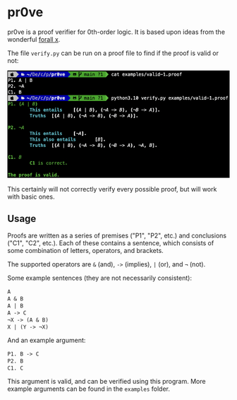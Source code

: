 # pr0ve

pr0ve is a proof verifier for 0th-order logic. It is based upon ideas from
the wonderful [forall x](https://www.fecundity.com/logic/).

The file `verify.py` can be run on a proof file to find if the proof is valid
or not:

![Example usage](images/example-use.png)

This certainly will not correctly verify every possible proof, but will work
with basic ones.

## Usage

Proofs are written as a series of premises ("P1", "P2", etc.) and conclusions
("C1", "C2", etc.). Each of these contains a sentence, which consists of some
combination of letters, operators, and brackets.

The supported operators are `&` (and), `->` (implies), `|` (or), and `¬` (not).

Some example sentences (they are not necessarily consistent):

```
A
A & B
A | B
A -> C
¬X -> (A & B)
X | (Y -> ¬X)
```

And an example argument:

```
P1. B -> C
P2. B
C1. C
```

This argument is valid, and can be verified using this program. More example
arguments can be found in the `examples` folder.
